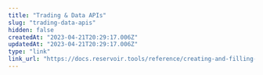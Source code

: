 ```yaml
---
title: "Trading & Data APIs"
slug: "trading-data-apis"
hidden: false
createdAt: "2023-04-21T20:29:17.006Z"
updatedAt: "2023-04-21T20:29:17.006Z"
type: "link"
link_url: "https://docs.reservoir.tools/reference/creating-and-filling-orders"
---
```

